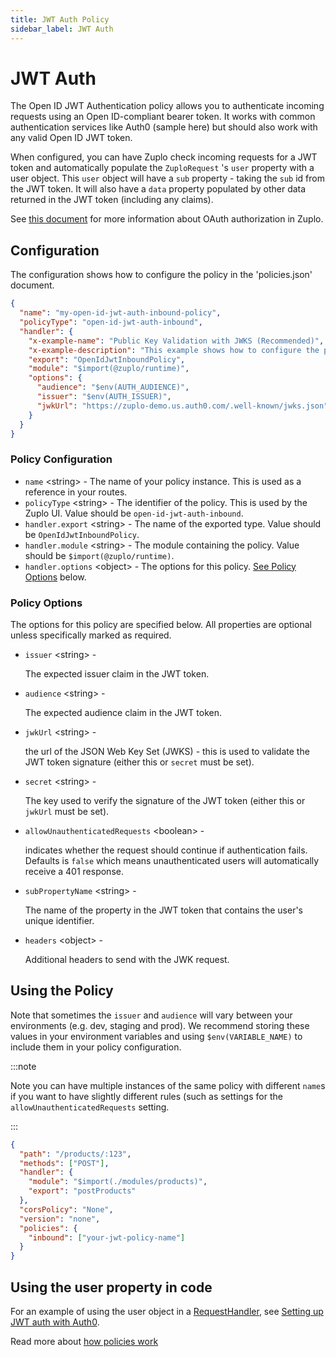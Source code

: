 ```yaml
---
title: JWT Auth Policy
sidebar_label: JWT Auth
---
```


<!-- WARNING: This document is generated. DO NOT EDIT BY HAND -->

# JWT Auth






<!-- start: intro.md -->
The Open ID JWT Authentication policy allows you to authenticate incoming requests using an Open ID-compliant bearer token. It works with common authentication services like Auth0 (sample here) but should also work with any valid Open ID JWT token.

When configured, you can have Zuplo check incoming requests for a JWT token and automatically populate the `ZuploRequest` 's `user` property with a user object. This `user` object will have a `sub` property - taking the `sub` id from the JWT token. It will also have a `data` property populated by other data returned in the JWT token (including any claims).

See [this document](https://zuplo.com/docs/articles/oauth-authentication) for more information about OAuth authorization in Zuplo.

<!-- end: intro.md -->

<PolicyStatus isBeta={false} isPaidAddOn={false} />



## Configuration 

The configuration shows how to configure the policy in the 'policies.json' document.

```json title="config/policies.json"
{
  "name": "my-open-id-jwt-auth-inbound-policy",
  "policyType": "open-id-jwt-auth-inbound",
  "handler": {
    "x-example-name": "Public Key Validation with JWKS (Recommended)",
    "x-example-description": "This example shows how to configure the policy using a Public Key from an OpenID Connect provider.",
    "export": "OpenIdJwtInboundPolicy",
    "module": "$import(@zuplo/runtime)",
    "options": {
      "audience": "$env(AUTH_AUDIENCE)",
      "issuer": "$env(AUTH_ISSUER)",
      "jwkUrl": "https://zuplo-demo.us.auth0.com/.well-known/jwks.json"
    }
  }
}
```

<div className="policy-options">
<div><h3 class="anchor anchorWithStickyNavbar_node_modules-@docusaurus-theme-classic-lib-theme-Heading-styles-module" id="policy-configuration">Policy Configuration<a href="#policy-configuration" class="hash-link" aria-label="Direct link to Policy Configuration" title="Direct link to Policy Configuration">​</a></h3><ul><li><code>name</code> <span class="type-option">&lt;string&gt;</span> - The name of your policy instance. This is used as a reference in your routes.</li><li><code>policyType</code> <span class="type-option">&lt;string&gt;</span> - The identifier of the policy. This is used by the Zuplo UI. Value should be <code>open-id-jwt-auth-inbound</code>.</li><li><code>handler.export</code> <span class="type-option">&lt;string&gt;</span> - The name of the exported type. Value should be <code>OpenIdJwtInboundPolicy</code>.</li><li><code>handler.module</code> <span class="type-option">&lt;string&gt;</span> - The module containing the policy. Value should be <code>$import(@zuplo/runtime)</code>.</li><li><code>handler.options</code> <span class="type-option">&lt;object&gt;</span> - The options for this policy. <a href="#policy-options">See Policy Options</a> below.</li></ul><h3 class="anchor anchorWithStickyNavbar_node_modules-@docusaurus-theme-classic-lib-theme-Heading-styles-module" id="policy-options">Policy Options<a href="#policy-options" class="hash-link" aria-label="Direct link to Policy Options" title="Direct link to Policy Options">​</a></h3><p>The options for this policy are specified below. All properties are optional unless specifically marked as required.</p><ul><li><code>issuer</code><span class="type-option"> &lt;string&gt;</span> - <div><p>The expected issuer claim in the JWT token.</p></div></li><li><code>audience</code><span class="type-option"> &lt;string&gt;</span> - <div><p>The expected audience claim in the JWT token.</p></div></li><li><code>jwkUrl</code><span class="type-option"> &lt;string&gt;</span> - <div><p>the url of the JSON Web Key Set (JWKS) - this is used to validate the JWT token signature (either this or <code>secret</code> must be set).</p></div></li><li><code>secret</code><span class="type-option"> &lt;string&gt;</span> - <div><p>The key used to verify the signature of the JWT token (either this or <code>jwkUrl</code> must be set).</p></div></li><li><code>allowUnauthenticatedRequests</code><span class="type-option"> &lt;boolean&gt;</span> - <div><p>indicates whether the request should continue if authentication fails. Defaults is <code>false</code> which means unauthenticated users will automatically receive a 401 response.</p></div></li><li><code>subPropertyName</code><span class="type-option"> &lt;string&gt;</span> - <div><p>The name of the property in the JWT token that contains the user's unique identifier.</p></div></li><li><code>headers</code><span class="type-option"> &lt;object&gt;</span> - <div><p>Additional headers to send with the JWK request.</p></div></li></ul></div>
</div>

## Using the Policy
<!-- start: doc.md -->
Note that sometimes the `issuer` and `audience` will vary between your
environments (e.g. dev, staging and prod). We recommend storing these values in
your environment variables and using `$env(VARIABLE_NAME)` to include them in
your policy configuration.

:::note

Note you can have multiple instances of the same policy with different `name`s
if you want to have slightly different rules (such as settings for the
`allowUnauthenticatedRequests` setting.

:::

```json
{
  "path": "/products/:123",
  "methods": ["POST"],
  "handler": {
    "module": "$import(./modules/products)",
    "export": "postProducts"
  },
  "corsPolicy": "None",
  "version": "none",
  "policies": {
    "inbound": ["your-jwt-policy-name"]
  }
}
```

## Using the user property in code

For an example of using the user object in a
[RequestHandler](../handlers/custom-handler.md), see
[Setting up JWT auth with Auth0](../policies/auth0-jwt-auth-inbound.md).

<!-- end: doc.md -->

Read more about [how policies work](/docs/articles/policies)
